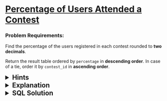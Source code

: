 # [Percentage of Users Attended a Contest](https://leetcode.com/problems/percentage-of-users-attended-a-contest/description/?envType=study-plan-v2&envId=top-sql-50)

### Problem Requirements:

Find the percentage of the users registered in each contest rounded to <strong>two decimals</strong>.

Return the result table ordered by <code>percentage</code> in <strong>descending order</strong>. In case of a tie, order it by <code>contest_id</code> in <strong>ascending order</strong>.

<details>
<summary style="font-size:1.3rem;"> <strong>Hints</strong> </summary> 

<details>
      <summary>Hint#1</summary>
      <p>SQL has an aggregation function called <code>COUNT(expression)</code> which count all the rows that satisfy a specified condition</p>
</details>
<details>
      <summary>Hint#2</summary>
      <p>Use <code>subquery</code></p>
</details>

</details>

<details>
<summary style="font-size:1.3rem;"> <strong>Explanation</strong> </summary>

To find the percentage of the users registered in each contest we should count the number of user that have registered into a contest and the total number of users then divide.
<br>
<br>
<ul>
    <li>
        calculate the number of users that registered in each contest using <code>COUNT()</code> function. 
    </li>
    <li>
        calculate the total number of user using <code>COUNT()</code> function as a <code><strong>sub query</strong></code>. By using <code>*</code> <i>(means all)</i> we can count the number of records in <code>Users</code> table. .
    </li>
    <li>
        divide both number and multiply them by <code>100</code> Then use <code>ROUND(number , decimals)</code> to round the result.
    </li>
</ul>
</details>

<details>
<summary style="font-size:1.3rem"><strong> SQL Solution</strong> </summary> 


```sql
SELECT 
    contest_id, 
    ROUND(
    COUNT(user_id)/(
        SELECT 
            COUNT(user_id) 
        FROM 
            Users
        )* 100
    , 2) AS percentage 
FROM 
  Register
GROUP BY 
  contest_id 
ORDER BY 
  percentage DESC, 
  contest_id
```

</details>